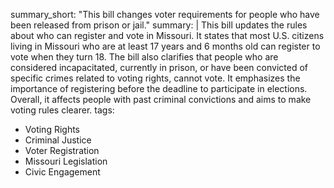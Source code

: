 summary_short: "This bill changes voter requirements for people who have been released from prison or jail."
summary: |
  This bill updates the rules about who can register and vote in Missouri. It states that most U.S. citizens living in Missouri who are at least 17 years and 6 months old can register to vote when they turn 18. The bill also clarifies that people who are considered incapacitated, currently in prison, or have been convicted of specific crimes related to voting rights, cannot vote. It emphasizes the importance of registering before the deadline to participate in elections. Overall, it affects people with past criminal convictions and aims to make voting rules clearer.
tags:
  - Voting Rights
  - Criminal Justice
  - Voter Registration
  - Missouri Legislation
  - Civic Engagement
